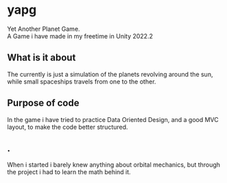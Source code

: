 # yapg
Yet Another Planet Game.  
A Game i have made in my freetime in Unity 2022.2

## What is it about
The currently is just a simulation of the planets revolving around the sun, while small spaceships travels from one to the other.  

## Purpose of code
In the game i have tried to practice Data Oriented Design, and a good MVC layout, to make the code better structured.

## .
When i started i barely knew anything about orbital mechanics, but through the project i had to learn the math behind it.  





